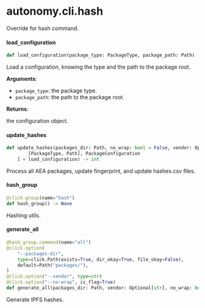 <a id="autonomy.cli.hash"></a>

# autonomy.cli.hash

Override for hash command.

<a id="autonomy.cli.hash.load_configuration"></a>

#### load`_`configuration

```python
def load_configuration(package_type: PackageType, package_path: Path) -> PackageConfiguration
```

Load a configuration, knowing the type and the path to the package root.

**Arguments**:

- `package_type`: the package type.
- `package_path`: the path to the package root.

**Returns**:

the configuration object.

<a id="autonomy.cli.hash.update_hashes"></a>

#### update`_`hashes

```python
def update_hashes(packages_dir: Path, no_wrap: bool = False, vendor: Optional[str] = None, config_loader: Callable[
        [PackageType, Path], PackageConfiguration
    ] = load_configuration) -> int
```

Process all AEA packages, update fingerprint, and update hashes.csv files.

<a id="autonomy.cli.hash.hash_group"></a>

#### hash`_`group

```python
@click.group(name="hash")
def hash_group() -> None
```

Hashing utils.

<a id="autonomy.cli.hash.generate_all"></a>

#### generate`_`all

```python
@hash_group.command(name="all")
@click.option(
    "--packages-dir",
    type=click.Path(exists=True, dir_okay=True, file_okay=False),
    default=Path("packages/"),
)
@click.option("--vendor", type=str)
@click.option("--no-wrap", is_flag=True)
def generate_all(packages_dir: Path, vendor: Optional[str], no_wrap: bool) -> None
```

Generate IPFS hashes.

